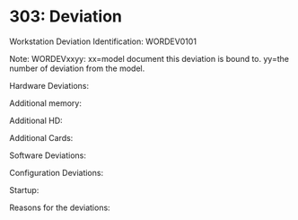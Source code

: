 # 303: Deviation

Workstation Deviation Identification: WORDEV0101

Note: WORDEVxxyy: xx=model document this deviation is bound to. yy=the number of deviation from the model.

Hardware Deviations:

Additional memory:

Additional HD:

Additional Cards:

Software Deviations:

Configuration Deviations:

Startup:

Reasons for the deviations:
